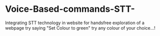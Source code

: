 # Voice-Based-commands-STT-
Integrating STT technology in website for handsfree exploration of a webpage
try saying "Set Colour to green" 
try any colour of your choice...!
